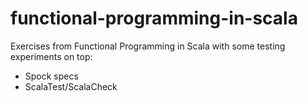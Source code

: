 # functional-programming-in-scala
Exercises from Functional Programming in Scala with some testing experiments on top:

* Spock specs
* ScalaTest/ScalaCheck
